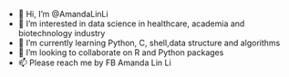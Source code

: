- 👋 Hi, I’m @AmandaLinLi
- 👀 I’m interested in data science in healthcare, academia and biotechnology industry 
- 🌱 I’m currently learning Python, C, shell,data structure and algorithms 
- 💞️ I’m looking to collaborate on R and Python packages
- 📫 Please reach me by FB Amanda Lin Li

<!---
AmandaLinLi/AmandaLinLi is a ✨ special ✨ repository because its `README.md` (this file) appears on your GitHub profile.
You can click the Preview link to take a look at your changes.
--->
